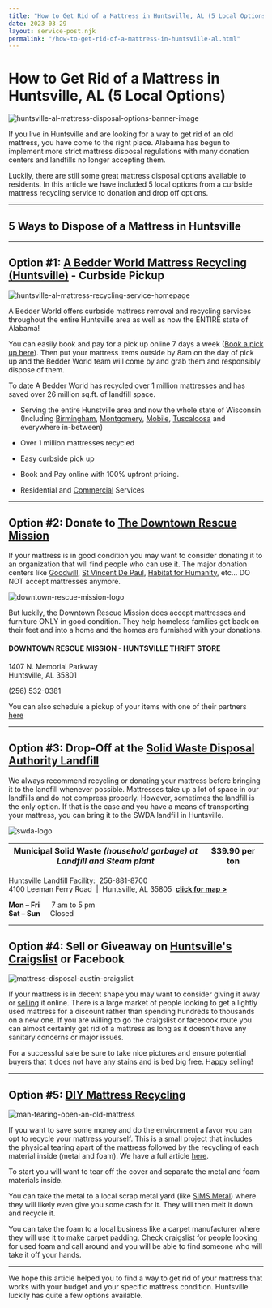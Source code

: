 ```yaml
---
title: "How to Get Rid of a Mattress in Huntsville, AL (5 Local Options)"
date: 2023-03-29
layout: service-post.njk
permalink: "/how-to-get-rid-of-a-mattress-in-huntsville-al.html"
---
```


# How to Get Rid of a Mattress in Huntsville, AL (5 Local Options)

![huntsville-al-mattress-disposal-options-banner-image](/filtered-images/Most-Attractive-Youtube-Thumbnail-2023-03-28T223818.525-1024x576.png)

If you live in Huntsville and are looking for a way to get rid of an old mattress, you have come to the right place. Alabama has begun to implement more strict mattress disposal regulations with many donation centers and landfills no longer accepting them.

Luckily, there are still some great mattress disposal options available to residents. In this article we have included 5 local options from a curbside mattress recycling service to donation and drop off options.

* * *

## 5 Ways to Dispose of a Mattress in Huntsville

* * *

## Option #1: [A Bedder World Mattress Recycling (Huntsville)](https://www.abedderworld.com/Huntsville-AL) \- Curbside Pickup

![huntsville-al-mattress-recycling-service-homepage](/filtered-images/Screen-Shot-2023-03-28-at-10.15.15-PM-1024x561.png)

A Bedder World offers curbside mattress removal and recycling services throughout the entire Huntsville area as well as now the ENTIRE state of Alabama!

You can easily book and pay for a pick up online 7 days a week ([Book a pick up here](https://www.abedderworld.com/book-online/)). Then put your mattress items outside by 8am on the day of pick up and the Bedder World team will come by and grab them and responsibly dispose of them.

To date A Bedder World has recycled over 1 million mattresses and has saved over 26 million sq.ft. of landfill space.

- Serving the entire Hunstville area and now the whole state of Wisconsin (Including [Birmingham](https://www.abedderworld.com/get-rid-of-mattress-birmingham-al.html/), [Montgomery](https://www.abedderworld.com/how-to-get-rid-of-a-mattress-in-montgomery-al.html/), [Mobile](https://www.abedderworld.com/how-to-get-rid-of-a-mattress-in-mobile-al.html/), [Tuscaloosa](https://www.abedderworld.com/Tuscaloosa-AL) and everywhere in-between)

- Over 1 million mattresses recycled

- Easy curbside pick up

- Book and Pay online with 100% upfront pricing.

- Residential and [Commercial](https://www.abedderworld.com/commercial/) Services

* * *

## Option #2: Donate to [The Downtown Rescue Mission](https://www.downtownrescuemission.org/thrift-stores)

If your mattress is in good condition you may want to consider donating it to an organization that will find people who can use it. The major donation centers like [Goodwill,](https://www.abedderworld.com/does-goodwill-take-mattresses-4-alternative-options.html/) [St Vincent De Paul](https://svdphuntsvilleal.org/), [Habitat for Humanity](https://habitatrivervalley.org/restore/), etc... DO NOT accept mattresses anymore.

![downtown-rescue-mission-logo](/filtered-images/spinning_heart_slow_2_AdobeCreativeCloudExpress.gif)

But luckily, the Downtown Rescue Mission does accept mattresses and furniture ONLY in good condition. They help homeless families get back on their feet and into a home and the homes are furnished with your donations.

#### DOWNTOWN RESCUE MISSION - HUNTSVILLE THRIFT STORE

1407 N. Memorial Parkway  
Huntsville, AL 35801

(256) 532-0381

You can also schedule a pickup of your items with one of their partners [here](https://www.pickupmydonation.com/)

* * *

## Option #3: Drop-Off at the [Solid Waste Disposal Authority Landfill](http://swdahsv.org/)

We always recommend recycling or donating your mattress before bringing it to the landfill whenever possible. Mattresses take up a lot of space in our landfills and do not compress properly. However, sometimes the landfill is the only option. If that is the case and you have a means of transporting your mattress, you can bring it to the SWDA landfill in Huntsville.

![swda-logo](/filtered-images/Screen-Shot-2023-03-28-at-10.31.40-PM.png)

| **Municipal Solid Waste**   _(household garbage) at Landfill and Steam plant_ | **$39.90** per ton |
| --- | --- |

Huntsville Landfill Facility:  256-881-8700  
4100 Leeman Ferry Road  |  Huntsville, AL 35805  [**click for map >**](https://www.google.com/maps/place/4100+Leeman+Ferry+Rd+SW/@34.6893225,-86.5921056,17z/data=!3m1!4b1!4m2!3m1!1s0x88626cda5c9594a5:0x192415994db3e807)

**Mon – Fri**      7 am to 5 pm  
**Sat – Sun**     Closed

* * *

## Option #4: Sell or Giveaway on [Huntsville's Craigslist](https://huntsville.craigslist.org/) or Facebook

![mattress-disposal-austin-craigslist](/filtered-images/Screen-Shot-2019-12-11-at-8.06.07-AM-edited.png)

If your mattress is in decent shape you may want to consider giving it away or [selling](https://www.abedderworld.com/how-to-sell-used-mattresses.html/) it online. There is a large market of people looking to get a lightly used mattress for a discount rather than spending hundreds to thousands on a new one. If you are willing to go the craigslist or facebook route you can almost certainly get rid of a mattress as long as it doesn't have any sanitary concerns or major issues.

For a successful sale be sure to take nice pictures and ensure potential buyers that it does not have any stains and is bed big free. Happy selling!

* * *

## Option #5: [DIY Mattress Recycling](https://www.abedderworld.com/how-to-recycle-a-mattress/)

![man-tearing-open-an-old-mattress](/filtered-images/Screen-Shot-2019-04-08-at-1.56.55-PM-1024x572.webp)

If you want to save some money and do the environment a favor you can opt to recycle your mattress yourself. This is a small project that includes the physical tearing apart of the mattress followed by the recycling of each material inside (metal and foam). We have a full article [here](https://www.abedderworld.com/how-to-recycle-a-mattress/).

To start you will want to tear off the cover and separate the metal and foam materials inside.

You can take the metal to a local scrap metal yard (like [SIMS Metal](https://www.simsmm.com/locations/huntsville-alabama/)) where they will likely even give you some cash for it. They will then melt it down and recycle it.

You can take the foam to a local business like a carpet manufacturer where they will use it to make carpet padding. Check craigslist for people looking for used foam and call around and you will be able to find someone who will take it off your hands.

* * *

We hope this article helped you to find a way to get rid of your mattress that works with your budget and your specific mattress condition. Huntsville luckily has quite a few options available.
